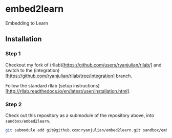 # embed2learn
Embedding to Learn

## Installation

### Step 1
Checkout my fork of (rllab)[https://github.com/users/ryanjulian/rllab/] and switch to the (integration)[https://github.com/ryanjulian/rllab/tree/integration] branch.

Follow the standard rllab (setup instructions)[http://rllab.readthedocs.io/en/latest/user/installation.html].

### Step 2
Check out this repository as a submodule of the repository above, into
`sandbox/embed2learn`.

```sh
git submodule add git@github.com:ryanjulian/embed2learn.git sandbox/embed2learn
```
